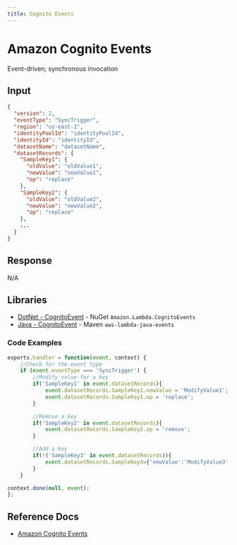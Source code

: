 ```yaml
---
title: Cognito Events
---
```


# Amazon Cognito Events

Event-driven; synchronous invocation

## Input

```json
{
  "version": 2,
  "eventType": "SyncTrigger",
  "region": "us-east-1",
  "identityPoolId": "identityPoolId",
  "identityId": "identityId",
  "datasetName": "datasetName",
  "datasetRecords": {
    "SampleKey1": {
      "oldValue": "oldValue1",
      "newValue": "newValue1",
      "op": "replace"
    },
    "SampleKey2": {
      "oldValue": "oldValue2",
      "newValue": "newValue2",
      "op": "replace"
    },
    ...
  }
}
```

## Response

N/A

## Libraries

- [DotNet - CognitoEvent](https://github.com/aws/aws-lambda-dotnet/tree/master/Libraries/src/Amazon.Lambda.CognitoEvents) - NuGet `Amazon.Lambda.CognitoEvents`
- [Java - CognitoEvent](https://github.com/aws/aws-lambda-java-libs/blob/master/aws-lambda-java-events/src/main/java/com/amazonaws/services/lambda/runtime/events/CognitoEvent.java) - Maven `aws-lambda-java-events`

### Code Examples

```javascript
exports.handler = function(event, context) {
    //Check for the event type
    if (event.eventType === 'SyncTrigger') {
        //Modify value for a key
        if('SampleKey1' in event.datasetRecords){
            event.datasetRecords.SampleKey1.newValue = 'ModifyValue1';
            event.datasetRecords.SampleKey1.op = 'replace';
        }

        //Remove a key
        if('SampleKey2' in event.datasetRecords){
            event.datasetRecords.SampleKey2.op = 'remove';
        }

        //Add a key
        if(!('SampleKey3' in event.datasetRecords)){
            event.datasetRecords.SampleKey3={'newValue':'ModifyValue3', 'op' : 'replace'};
        }
    }

context.done(null, event);
};
```

## Reference Docs

- [Amazon Cognito Events](https://docs.aws.amazon.com/cognito/latest/developerguide/cognito-events.html)
